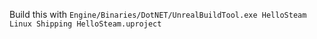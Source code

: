 Build this with `Engine/Binaries/DotNET/UnrealBuildTool.exe HelloSteam Linux Shipping HelloSteam.uproject`
